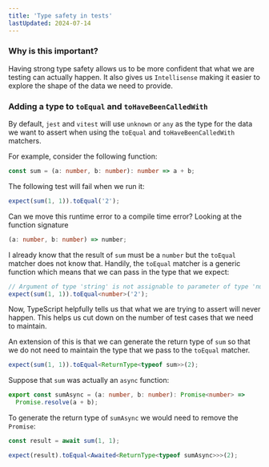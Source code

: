 ```yaml
---
title: 'Type safety in tests'
lastUpdated: 2024-07-14
---
```


### Why is this important?

Having strong type safety allows us to be more confident that what we are testing can actually happen. It also gives us `Intellisense` making it easier to explore the shape of the data we need to provide.

### Adding a type to `toEqual` and `toHaveBeenCalledWith`

By default, `jest` and `vitest` will use `unknown` or `any` as the type for the data we want to assert when using the `toEqual` and `toHaveBeenCalledWith` matchers.

For example, consider the following function:

```ts
const sum = (a: number, b: number): number => a + b;
```

The following test will fail when we run it:

```ts
expect(sum(1, 1)).toEqual('2');
```

Can we move this runtime error to a compile time error? Looking at the function signature

```ts
(a: number, b: number) => number;
```

I already know that the result of `sum` must be a `number` but the `toEqual` matcher does not know that. Handily, the `toEqual` matcher is a generic function which means that we can pass in the type that we expect:

```ts
// Argument of type 'string' is not assignable to parameter of type 'number'
expect(sum(1, 1)).toEqual<number>('2');
```

Now, TypeScript helpfully tells us that what we are trying to assert will never happen. This helps us cut down on the number of test cases that we need to maintain.

An extension of this is that we can generate the return type of `sum` so that we do not need to maintain the type that we pass to the `toEqual` matcher.

```ts
expect(sum(1, 1)).toEqual<ReturnType<typeof sum>>(2);
```

Suppose that `sum` was actually an `async` function:

```ts
export const sumAsync = (a: number, b: number): Promise<number> =>
  Promise.resolve(a + b);
```

To generate the return type of `sumAsync` we would need to remove the `Promise`:

```ts
const result = await sum(1, 1);

expect(result).toEqual<Awaited<ReturnType<typeof sumAsync>>>(2);
```
